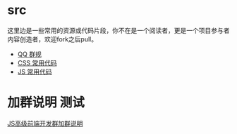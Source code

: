 # src
这里边是一些常用的资源或代码片段，你不在是一个阅读者，更是一个项目参与者内容创造者，欢迎fork之后pull。

- [QQ 群规](//github.com/chonghaichen/src/blob/master/qq.md)
- [CSS 常用代码](//github.com/chonghaichen/src/blob/master/css.md)
- [JS 常用代码](//github.com/chonghaichen/src/blob/master/js.md)


# 加群说明 测试
[JS高级前端开发群加群说明](http://www.cnblogs.com/jikey/p/4426105.html)
 